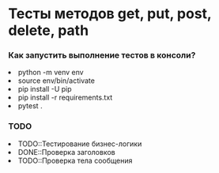 # Тесты методов get, put, post, delete, path

<h3>Как запустить выполнение тестов в консоли?</h3>
<li>python -m venv env</li>
<li>source env/bin/activate</li>
<li>pip install -U pip</li>
<li>pip install -r requirements.txt</li>
<li>pytest .</li>

<h3>TODO</h3>
<li>TODO::Тестирование бизнес-логики</li>
<li>DONE::Проверка заголовков</li>
<li>TODO::Проверка тела сообщения</li>